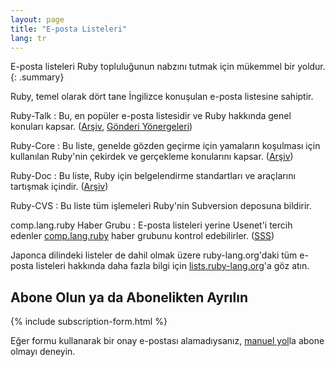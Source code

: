 ```yaml
---
layout: page
title: "E-posta Listeleri"
lang: tr
---
```


E-posta listeleri Ruby topluluğunun nabzını tutmak için mükemmel bir yoldur.
{: .summary}

Ruby, temel olarak dört tane İngilizce konuşulan e-posta listesine sahiptir.

Ruby-Talk
: Bu, en popüler e-posta listesidir ve Ruby hakkında genel konuları kapsar.
  ([Arşiv][3], [Gönderi Yönergeleri][guidelines])

Ruby-Core
: Bu liste, genelde gözden geçirme için yamaların koşulması için kullanılan
  Ruby'nin çekirdek ve gerçekleme konularını kapsar. ([Arşiv][4])

Ruby-Doc
: Bu liste, Ruby için belgelendirme standartları ve araçlarını tartışmak
  içindir. ([Arşiv][5])

Ruby-CVS
: Bu liste tüm işlemeleri Ruby'nin Subversion deposuna bildirir.

comp.lang.ruby Haber Grubu
: E-posta listeleri yerine Usenet'i tercih edenler
  [comp.lang.ruby](news:comp.lang.ruby) haber grubunu kontrol edebilirler.
  ([SSS][clrFAQ])

Japonca dilindeki listeler de dahil olmak üzere ruby-lang.org'daki tüm e-posta
listeleri hakkında daha fazla bilgi için
[lists.ruby-lang.org](http://lists.ruby-lang.org)'a göz atın.

## Abone Olun ya da Abonelikten Ayrılın

{% include subscription-form.html %}

Eğer formu kullanarak bir onay e-postası alamadıysanız,
[manuel yol](manual-instructions/)la abone olmayı deneyin.



[guidelines]: ruby-talk-guidelines/
[clrFAQ]: http://rubyhacker.com/clrFAQ.html
[3]: http://blade.nagaokaut.ac.jp/ruby/ruby-talk/index.shtml
[4]: http://blade.nagaokaut.ac.jp/ruby/ruby-core/index.shtml
[5]: http://lists.ruby-lang.org/pipermail/ruby-doc/
